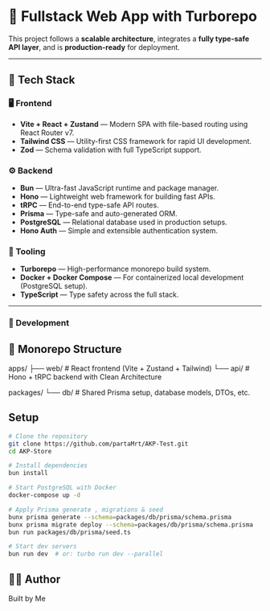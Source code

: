 # 📱 Fullstack Web App with Turborepo

This project follows a **scalable architecture**, integrates a **fully type-safe API layer**, and is **production-ready** for deployment.

---

## 🚀 Tech Stack

### 🖥️ Frontend
- **Vite + React + Zustand** — Modern SPA with file-based routing using React Router v7.
- **Tailwind CSS** — Utility-first CSS framework for rapid UI development.
- **Zod** — Schema validation with full TypeScript support.

### ⚙️ Backend
- **Bun** — Ultra-fast JavaScript runtime and package manager.
- **Hono** — Lightweight web framework for building fast APIs.
- **tRPC** — End-to-end type-safe API routes.
- **Prisma** — Type-safe and auto-generated ORM.
- **PostgreSQL** — Relational database used in production setups.
- **Hono Auth** — Simple and extensible authentication system.

### 🧰 Tooling
- **Turborepo** — High-performance monorepo build system.
- **Docker + Docker Compose** — For containerized local development (PostgreSQL setup).
- **TypeScript** — Type safety across the full stack.

---
### 🧪 Development

## 📁 Monorepo Structure
apps/
  ├── web/       # React frontend (Vite + Zustand + Tailwind)
  └── api/       # Hono + tRPC backend with Clean Architecture

packages/
  └── db/        # Shared Prisma setup, database models, DTOs, etc.

## Setup
```bash
# Clone the repository
git clone https://github.com/partaMrt/AKP-Test.git
cd AKP-Store

# Install dependencies
bun install

# Start PostgreSQL with Docker
docker-compose up -d

# Apply Prisma generate , migrations & seed
bunx prisma generate --schema=packages/db/prisma/schema.prisma
bunx prisma migrate deploy --schema=packages/db/prisma/schema.prisma
bun run packages/db/prisma/seed.ts

# Start dev servers
bun run dev  # or: turbo run dev --parallel

```

## 👨‍💻 Author

Built by Me

